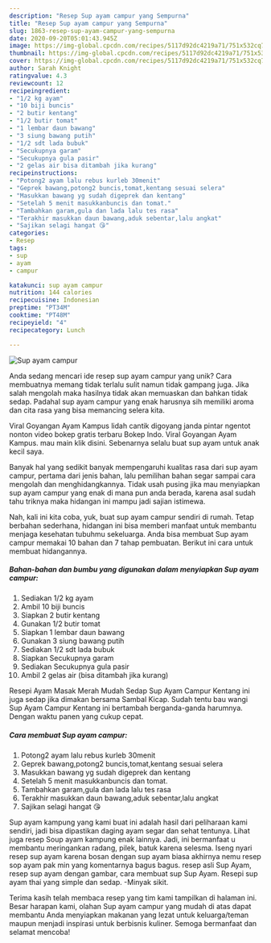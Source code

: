```yaml
---
description: "Resep Sup ayam campur yang Sempurna"
title: "Resep Sup ayam campur yang Sempurna"
slug: 1863-resep-sup-ayam-campur-yang-sempurna
date: 2020-09-20T05:01:43.945Z
image: https://img-global.cpcdn.com/recipes/5117d92dc4219a71/751x532cq70/sup-ayam-campur-foto-resep-utama.jpg
thumbnail: https://img-global.cpcdn.com/recipes/5117d92dc4219a71/751x532cq70/sup-ayam-campur-foto-resep-utama.jpg
cover: https://img-global.cpcdn.com/recipes/5117d92dc4219a71/751x532cq70/sup-ayam-campur-foto-resep-utama.jpg
author: Sarah Knight
ratingvalue: 4.3
reviewcount: 12
recipeingredient:
- "1/2 kg ayam"
- "10 biji buncis"
- "2 butir kentang"
- "1/2 butir tomat"
- "1 lembar daun bawang"
- "3 siung bawang putih"
- "1/2 sdt lada bubuk"
- "Secukupnya garam"
- "Secukupnya gula pasir"
- "2 gelas air bisa ditambah jika kurang"
recipeinstructions:
- "Potong2 ayam lalu rebus kurleb 30menit"
- "Geprek bawang,potong2 buncis,tomat,kentang sesuai selera"
- "Masukkan bawang yg sudah digeprek dan kentang"
- "Setelah 5 menit masukkanbuncis dan tomat."
- "Tambahkan garam,gula dan lada lalu tes rasa"
- "Terakhir masukkan daun bawang,aduk sebentar,lalu angkat"
- "Sajikan selagi hangat 😘"
categories:
- Resep
tags:
- sup
- ayam
- campur

katakunci: sup ayam campur 
nutrition: 144 calories
recipecuisine: Indonesian
preptime: "PT34M"
cooktime: "PT48M"
recipeyield: "4"
recipecategory: Lunch

---
```



![Sup ayam campur](https://img-global.cpcdn.com/recipes/5117d92dc4219a71/751x532cq70/sup-ayam-campur-foto-resep-utama.jpg)

Anda sedang mencari ide resep sup ayam campur yang unik? Cara membuatnya memang tidak terlalu sulit namun tidak gampang juga. Jika salah mengolah maka hasilnya tidak akan memuaskan dan bahkan tidak sedap. Padahal sup ayam campur yang enak harusnya sih memiliki aroma dan cita rasa yang bisa memancing selera kita.

Viral Goyangan Ayam Kampus lidah cantik digoyang janda pintar ngentot nonton video bokep gratis terbaru Bokep Indo. Viral Goyangan Ayam Kampus. mau main klik disini. Sebenarnya selalu buat sup ayam untuk anak kecil saya.

Banyak hal yang sedikit banyak mempengaruhi kualitas rasa dari sup ayam campur, pertama dari jenis bahan, lalu pemilihan bahan segar sampai cara mengolah dan menghidangkannya. Tidak usah pusing jika mau menyiapkan sup ayam campur yang enak di mana pun anda berada, karena asal sudah tahu triknya maka hidangan ini mampu jadi sajian istimewa.


Nah, kali ini kita coba, yuk, buat sup ayam campur sendiri di rumah. Tetap berbahan sederhana, hidangan ini bisa memberi manfaat untuk membantu menjaga kesehatan tubuhmu sekeluarga. Anda bisa membuat Sup ayam campur memakai 10 bahan dan 7 tahap pembuatan. Berikut ini cara untuk membuat hidangannya.

<!--inarticleads1-->

##### Bahan-bahan dan bumbu yang digunakan dalam menyiapkan Sup ayam campur:

1. Sediakan 1/2 kg ayam
1. Ambil 10 biji buncis
1. Siapkan 2 butir kentang
1. Gunakan 1/2 butir tomat
1. Siapkan 1 lembar daun bawang
1. Gunakan 3 siung bawang putih
1. Sediakan 1/2 sdt lada bubuk
1. Siapkan Secukupnya garam
1. Sediakan Secukupnya gula pasir
1. Ambil 2 gelas air (bisa ditambah jika kurang)


Resepi Ayam Masak Merah Mudah Sedap Sup Ayam Campur Kentang ini juga sedap jika dimakan bersama Sambal Kicap. Sudah tentu bau wangi Sup Ayam Campur Kentang ini bertambah berganda-ganda harumnya. Dengan waktu panen yang cukup cepat. 

<!--inarticleads2-->

##### Cara membuat Sup ayam campur:

1. Potong2 ayam lalu rebus kurleb 30menit
1. Geprek bawang,potong2 buncis,tomat,kentang sesuai selera
1. Masukkan bawang yg sudah digeprek dan kentang
1. Setelah 5 menit masukkanbuncis dan tomat.
1. Tambahkan garam,gula dan lada lalu tes rasa
1. Terakhir masukkan daun bawang,aduk sebentar,lalu angkat
1. Sajikan selagi hangat 😘


Sup ayam kampung yang kami buat ini adalah hasil dari peliharaan kami sendiri, jadi bisa dipastikan daging ayam segar dan sehat tentunya. Lihat juga resep Soup ayam kampung enak lainnya. Jadi, ini bermanfaat u membantu meringankan radang, pilek, batuk karena selesma. Iseng nyari resep sup ayam karena bosan dengan sup ayam biasa akhirnya nemu resep sop ayam pak min yang komentarnya bagus bagus. resep asli Sup Ayam, resep sup ayam dengan gambar, cara membuat sup Sup Ayam. Resepi sup ayam thai yang simple dan sedap. -Minyak sikit. 

Terima kasih telah membaca resep yang tim kami tampilkan di halaman ini. Besar harapan kami, olahan Sup ayam campur yang mudah di atas dapat membantu Anda menyiapkan makanan yang lezat untuk keluarga/teman maupun menjadi inspirasi untuk berbisnis kuliner. Semoga bermanfaat dan selamat mencoba!
